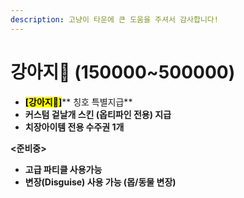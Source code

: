 ```yaml
---
description: 고냥이 타운에 큰 도움을 주셔서 감사합니다!
---
```


# 강아지🐶 (150000\~500000)

* <mark style="background-color:yellow;">**\[강아지🐶]**</mark>** 칭호  특별지급**&#x20;
* **커스텀 겉날개 스킨 (옵티파인 전용) 지급**
* **치장아이템 전용 수주권 1개**&#x20;

**<준비중>**

* **고급 파티클 사용가능**&#x20;
* **변장(Disguise) 사용 가능 (몹/동물 변장)**&#x20;
